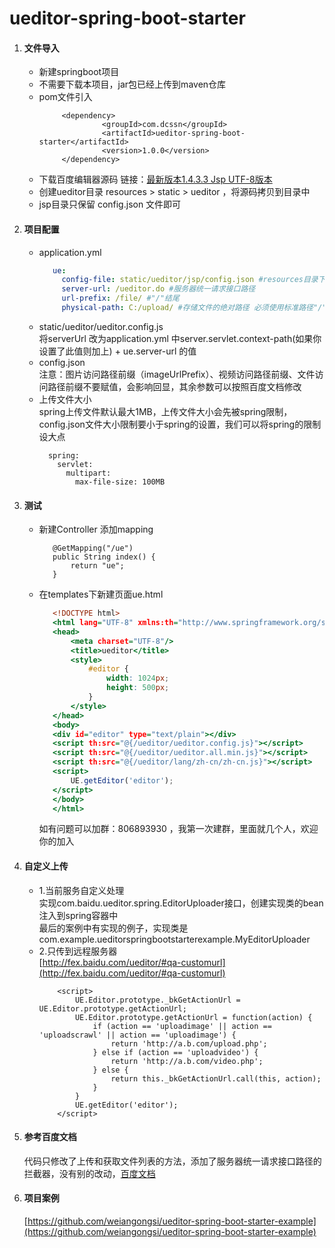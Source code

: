# ueditor-spring-boot-starter
1. #### 文件导入<br>
   * 新建springboot项目
   * 不需要下载本项目，jar包已经上传到maven仓库
   * pom文件引入 
      ``` 
           <dependency>
                    <groupId>com.dcssn</groupId>
                    <artifactId>ueditor-spring-boot-starter</artifactId>
                    <version>1.0.0</version>
           </dependency>
      ```
   * 下载百度编辑器源码 链接：[最新版本1.4.3.3 Jsp UTF-8版本](https://ueditor.baidu.com/website/download.html)<br>
   * 创建ueditor目录 resources > static > ueditor ，将源码拷贝到目录中
   * jsp目录只保留 config.json 文件即可
2. #### 项目配置<br>
   * application.yml
      ```application.yml
         ue:
           config-file: static/ueditor/jsp/config.json #resources目录下配置文件的位置
           server-url: /ueditor.do #服务器统一请求接口路径
           url-prefix: /file/ #"/"结尾
           physical-path: C:/upload/ #存储文件的绝对路径 必须使用标准路径"/"作为分隔符 默认为"/"即当前项目所在磁盘根目录
      ```
   * static/ueditor/ueditor.config.js <br>
      将serverUrl 改为application.yml 中server.servlet.context-path(如果你设置了此值则加上) + ue.server-url 的值
   * config.json <br>
      注意：图片访问路径前缀（imageUrlPrefix）、视频访问路径前缀、文件访问路径前缀不要赋值，会影响回显，其余参数可以按照百度文档修改
   * 上传文件大小 <br>
      spring上传文件默认最大1MB，上传文件大小会先被spring限制，config.json文件大小限制要小于spring的设置，我们可以将spring的限制设大点
      ```
        spring:
          servlet:
            multipart:
              max-file-size: 100MB
      ```
3. #### 测试     
   * 新建Controller 添加mapping
      ```
         @GetMapping("/ue")
         public String index() {
             return "ue";
         }
      ```
   * 在templates下新建页面ue.html
      ```ue.html
         <!DOCTYPE html>
         <html lang="UTF-8" xmlns:th="http://www.springframework.org/schema/jdbc">
         <head>
             <meta charset="UTF-8"/>
             <title>ueditor</title>
             <style>
                 #editor {
                     width: 1024px;
                     height: 500px;
                 }
             </style>
         </head>
         <body>
         <div id="editor" type="text/plain"></div>
         <script th:src="@{/ueditor/ueditor.config.js}"></script>
         <script th:src="@{/ueditor/ueditor.all.min.js}"></script>
         <script th:src="@{/ueditor/lang/zh-cn/zh-cn.js}"></script>
         <script>
             UE.getEditor('editor');
         </script>
         </body>
         </html>
      ```
      如有问题可以加群：806893930 ，我第一次建群，里面就几个人，欢迎你的加入
4. #### 自定义上传
    * 1.当前服务自定义处理<br>
        实现com.baidu.ueditor.spring.EditorUploader接口，创建实现类的bean注入到spring容器中<br>
        最后的案例中有实现的例子，实现类是 com.example.ueditorspringbootstarterexample.MyEditorUploader
    * 2.只传到远程服务器<br>
        [http://fex.baidu.com/ueditor/#qa-customurl](http://fex.baidu.com/ueditor/#qa-customurl)
        ```            
            <script>
                UE.Editor.prototype._bkGetActionUrl = UE.Editor.prototype.getActionUrl;
                UE.Editor.prototype.getActionUrl = function(action) {
                    if (action == 'uploadimage' || action == 'uploadscrawl' || action == 'uploadimage') {
                        return 'http://a.b.com/upload.php';
                    } else if (action == 'uploadvideo') {
                        return 'http://a.b.com/video.php';
                    } else {
                        return this._bkGetActionUrl.call(this, action);
                    }
                }
                UE.getEditor('editor');
            </script>
         ```
5. #### 参考百度文档
    代码只修改了上传和获取文件列表的方法，添加了服务器统一请求接口路径的拦截器，没有别的改动，[百度文档](http://fex.baidu.com/ueditor/)
6. #### 项目案例
   [https://github.com/weiangongsi/ueditor-spring-boot-starter-example](https://github.com/weiangongsi/ueditor-spring-boot-starter-example)
